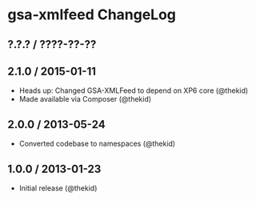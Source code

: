 gsa-xmlfeed ChangeLog
========================================================================

## ?.?.? / ????-??-??

## 2.1.0 / 2015-01-11

* Heads up: Changed GSA-XMLFeed to depend on XP6 core (@thekid)
* Made available via Composer (@thekid)

## 2.0.0 / 2013-05-24

* Converted codebase to namespaces (@thekid)

## 1.0.0 / 2013-01-23

* Initial release (@thekid)